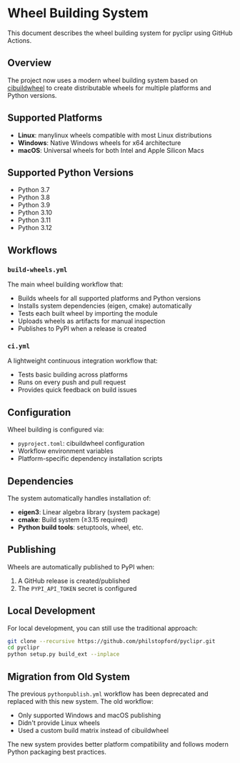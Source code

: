 # Wheel Building System

This document describes the wheel building system for pyclipr using GitHub Actions.

## Overview

The project now uses a modern wheel building system based on [cibuildwheel](https://cibuildwheel.readthedocs.io/) to create distributable wheels for multiple platforms and Python versions.

## Supported Platforms

- **Linux**: manylinux wheels compatible with most Linux distributions
- **Windows**: Native Windows wheels for x64 architecture  
- **macOS**: Universal wheels for both Intel and Apple Silicon Macs

## Supported Python Versions

- Python 3.7
- Python 3.8  
- Python 3.9
- Python 3.10
- Python 3.11
- Python 3.12

## Workflows

### `build-wheels.yml`

The main wheel building workflow that:
- Builds wheels for all supported platforms and Python versions
- Installs system dependencies (eigen, cmake) automatically
- Tests each built wheel by importing the module
- Uploads wheels as artifacts for manual inspection
- Publishes to PyPI when a release is created

### `ci.yml`

A lightweight continuous integration workflow that:
- Tests basic building across platforms
- Runs on every push and pull request
- Provides quick feedback on build issues

## Configuration

Wheel building is configured via:
- `pyproject.toml`: cibuildwheel configuration
- Workflow environment variables
- Platform-specific dependency installation scripts

## Dependencies

The system automatically handles installation of:
- **eigen3**: Linear algebra library (system package)
- **cmake**: Build system (≥3.15 required)
- **Python build tools**: setuptools, wheel, etc.

## Publishing

Wheels are automatically published to PyPI when:
1. A GitHub release is created/published
2. The `PYPI_API_TOKEN` secret is configured

## Local Development

For local development, you can still use the traditional approach:

```bash
git clone --recursive https://github.com/philstopford/pyclipr.git
cd pyclipr
python setup.py build_ext --inplace
```

## Migration from Old System

The previous `pythonpublish.yml` workflow has been deprecated and replaced with this new system. The old workflow:
- Only supported Windows and macOS publishing
- Didn't provide Linux wheels
- Used a custom build matrix instead of cibuildwheel

The new system provides better platform compatibility and follows modern Python packaging best practices.